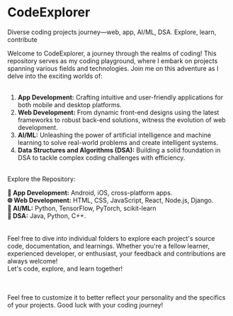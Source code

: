 # CodeExplorer
Diverse coding projects journey—web, app, AI/ML, DSA. Explore, learn, contribute


Welcome to CodeExplorer, a journey through the realms of coding! This repository serves as my coding playground, where I embark on projects spanning various fields and technologies. Join me on this adventure as I delve into the exciting worlds of:
<br>
<br>
1. **App Development:** Crafting intuitive and user-friendly applications for both mobile and desktop platforms.<br>
2. **Web Development:** From dynamic front-end designs using the latest frameworks to robust back-end solutions, witness the evolution of web development.<br>
3. **AI/ML:** Unleashing the power of artificial intelligence and machine learning to solve real-world problems and create intelligent systems.<br>
4. **Data Structures and Algorithms (DSA):** Building a solid foundation in DSA to tackle complex coding challenges with efficiency.<br>
<br>
Explore the Repository:

**📱 App Development:** Android, iOS, cross-platform apps.
<br>
**🌐 Web Development:** HTML, CSS, JavaScript, React, Node.js, Django.
<br>
**🤖 AI/ML:** Python, TensorFlow, PyTorch, scikit-learn
<br>
**🧠 DSA:** Java, Python, C++.<br>
<br>
<br>
Feel free to dive into individual folders to explore each project's source code, documentation, and learnings. Whether you're a fellow learner, experienced developer, or enthusiast, your feedback and contributions are always welcome!
<br>
Let's code, explore, and learn together!
<br>
<br>
<br>

Feel free to customize it to better reflect your personality and the specifics of your projects. Good luck with your coding journey!
